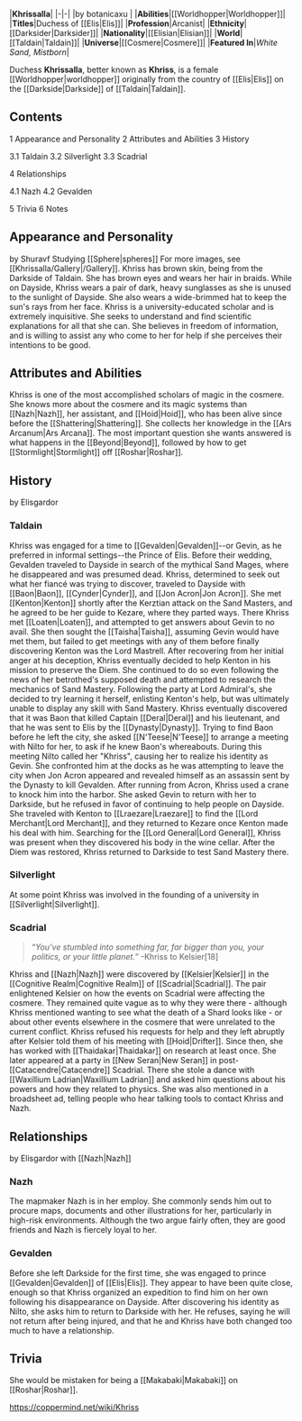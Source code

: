 |**Khrissalla**|
|-|-|
|by  botanicaxu |
|**Abilities**|[[Worldhopper\|Worldhopper]]|
|**Titles**|Duchess of [[Elis\|Elis]]|
|**Profession**|Arcanist|
|**Ethnicity**|[[Darksider\|Darksider]]|
|**Nationality**|[[Elisian\|Elisian]]|
|**World**|[[Taldain\|Taldain]]|
|**Universe**|[[Cosmere\|Cosmere]]|
|**Featured In**|*White Sand, Mistborn*|

Duchess **Khrissalla**, better known as **Khriss**, is a female [[Worldhopper\|worldhopper]] originally from the country of [[Elis\|Elis]] on the [[Darkside\|Darkside]] of [[Taldain\|Taldain]].

## Contents

1 Appearance and Personality
2 Attributes and Abilities
3 History

3.1 Taldain
3.2 Silverlight
3.3 Scadrial


4 Relationships

4.1 Nazh
4.2 Gevalden


5 Trivia
6 Notes


## Appearance and Personality
 by  Shuravf  Studying [[Sphere\|spheres]]
For more images, see [[Khrissalla/Gallery\|/Gallery]].
Khriss has brown skin, being from the Darkside of Taldain. She has brown eyes and wears her hair in braids. While on Dayside, Khriss wears a pair of dark, heavy sunglasses as she is unused to the sunlight of Dayside. She also wears a wide-brimmed hat to keep the sun's rays from her face. 
Khriss is a university-educated scholar and is extremely inquisitive. She seeks to understand and find scientific explanations for all that she can. She believes in freedom of information, and is willing to assist any who come to her for help if she perceives their intentions to be good.

## Attributes and Abilities
Khriss is one of the most accomplished scholars of magic in the cosmere. She knows more about the cosmere and its magic systems than [[Nazh\|Nazh]], her assistant, and [[Hoid\|Hoid]], who has been alive since before the [[Shattering\|Shattering]]. She collects her knowledge in the [[Ars Arcanum\|Ars Arcana]]. The most important question she wants answered is what happens in the [[Beyond\|Beyond]], followed by how to get [[Stormlight\|Stormlight]] off [[Roshar\|Roshar]].

## History
 by  Elisgardor 
### Taldain
Khriss was engaged for a time to [[Gevalden\|Gevalden]]--or Gevin, as he preferred in informal settings--the Prince of Elis. Before their wedding, Gevalden traveled to Dayside in search of the mythical Sand Mages, where he disappeared and was presumed dead. Khriss, determined to seek out what her fiancé was trying to discover, traveled to Dayside with [[Baon\|Baon]], [[Cynder\|Cynder]], and [[Jon Acron\|Jon Acron]]. She met [[Kenton\|Kenton]] shortly after the Kerztian attack on the Sand Masters, and he agreed to be her guide to Kezare, where they parted ways. There Khriss met [[Loaten\|Loaten]], and attempted to get answers about Gevin to no avail. She then sought the [[Taisha\|Taisha]], assuming Gevin would have met them, but failed to get meetings with any of them before finally discovering Kenton was the Lord Mastrell.
After recovering from her initial anger at his deception, Khriss eventually decided to help Kenton in his mission to preserve the Diem. She continued to do so even following the news of her betrothed's supposed death  and attempted to research the mechanics of Sand Mastery. Following the party at Lord Admiral's, she decided to try learning it herself, enlisting Kenton's help, but was ultimately unable to display any skill with Sand Mastery.
Khriss eventually discovered that it was Baon that killed Captain [[Deral\|Deral]] and his lieutenant, and that he was sent to Elis by the [[Dynasty\|Dynasty]]. Trying to find Baon before he left the city, she asked [[N'Teese\|N'Teese]] to arrange a meeting with Nilto for her, to ask if he knew Baon's whereabouts. During this meeting Nilto called her "Khriss", causing her to realize his identity as Gevin. She confronted him at the docks as he was attempting to leave the city when Jon Acron appeared and revealed himself as an assassin sent by the Dynasty to kill Gevalden. After running from Acron, Khriss used a crane to knock him into the harbor. She asked Gevin to return with her to Darkside, but he refused in favor of continuing to help people on Dayside.
She traveled with Kenton to [[Lraezare\|Lraezare]] to find the [[Lord Merchant\|Lord Merchant]], and they returned to Kezare once Kenton made his deal with him. Searching for the [[Lord General\|Lord General]], Khriss was present when they discovered his body in the wine cellar.
After the Diem was restored, Khriss returned to Darkside to test Sand Mastery there.

### Silverlight
At some point Khriss was involved in the founding of a university in [[Silverlight\|Silverlight]].

### Scadrial
>“*You've stumbled into something far, far bigger than you, your politics, or your little planet.*”
\-Khriss to Kelsier[18]

Khriss and [[Nazh\|Nazh]] were discovered by [[Kelsier\|Kelsier]] in the [[Cognitive Realm\|Cognitive Realm]] of [[Scadrial\|Scadrial]]. The pair enlightened Kelsier on how the events on Scadrial were affecting the cosmere. They remained quite vague as to why they were there - although Khriss mentioned wanting to see what the death of a Shard looks like - or about other events elsewhere in the cosmere that were unrelated to the current conflict. Khriss refused his requests for help and they left abruptly after Kelsier told them of his meeting with [[Hoid\|Drifter]]. Since then, she has worked with [[Thaidakar\|Thaidakar]] on research at least once.
She later appeared at a party in [[New Seran\|New Seran]] in post-[[Catacendre\|Catacendre]] Scadrial. There she stole a dance with [[Waxillium Ladrian\|Waxillium Ladrian]] and asked him questions about his powers and how they related to physics. She was also mentioned in a broadsheet ad, telling people who hear talking tools to contact Khriss and Nazh.

## Relationships
 by  Elisgardor  with [[Nazh\|Nazh]]
### Nazh
The mapmaker Nazh is in her employ. She commonly sends him out to procure maps, documents and other illustrations for her, particularly in high-risk environments. Although the two argue fairly often, they are good friends and Nazh is fiercely loyal to her.

### Gevalden
Before she left Darkside for the first time, she was engaged to prince [[Gevalden\|Gevalden]] of [[Elis\|Elis]]. They appear to have been quite close, enough so that Khriss organized an expedition to find him on her own following his disappearance on Dayside. After discovering his identity as Nilto, she asks him to return to Darkside with her. He refuses, saying he will not return after being injured, and that he and Khriss have both changed too much to have a relationship.

## Trivia
She would be mistaken for being a [[Makabaki\|Makabaki]] on [[Roshar\|Roshar]].


https://coppermind.net/wiki/Khriss